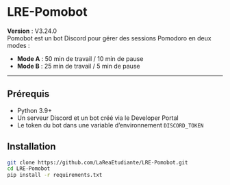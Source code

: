 # LRE-Pomobot

**Version** : V3.24.0  
Pomobot est un bot Discord pour gérer des sessions Pomodoro en deux modes :

- **Mode A** : 50 min de travail / 10 min de pause  
- **Mode B** : 25 min de travail / 5 min de pause  

---

## Prérequis

- Python 3.9+  
- Un serveur Discord et un bot créé via le Developer Portal  
- Le token du bot dans une variable d’environnement `DISCORD_TOKEN`

## Installation

```bash
git clone https://github.com/LaReaEtudiante/LRE-Pomobot.git
cd LRE-Pomobot
pip install -r requirements.txt

